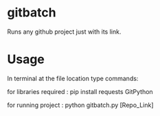 # gitbatch
Runs any github project just with its link. 

# Usage
In terminal at the file location type commands: 

for libraries required :    pip install requests GitPython

for running project :   python gitbatch.py [Repo_Link]
